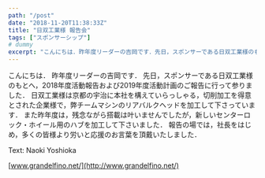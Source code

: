 ```yaml
---
path: "/post"
date: "2018-11-20T11:38:33Z"
title: "日双工業様 報告会"
tags: ["スポンサーシップ"]
# dummy
excerpt: "こんにちは．昨年度リーダーの吉岡です．先日，スポンサーである日双工業様のもとへ，2018年度活動報告および2019年度活動計画のご報告に行って参りました．日双工業様は京都の宇治に本社を構えていらっし..."
---
```


こんにちは．
昨年度リーダーの吉岡です．
先日，スポンサーである日双工業様のもとへ，2018年度活動報告および2019年度活動計画のご報告に行って参りました．
日双工業様は京都の宇治に本社を構えていらっしゃる，切削加工を得意とされた企業様で，弊チームマシンのリアバルクヘッドを加工して下さっています．
また昨年度は，残念ながら搭載は叶いませんでしたが，新しいセンターロック・ホイール用のハブを加工して下さいました．
報告の場では，社長をはじめ，多くの皆様より労いと応援のお言葉を頂戴いたしました．

Text: Naoki Yoshioka

[www.grandelfino.net/](http://www.grandelfino.net/)